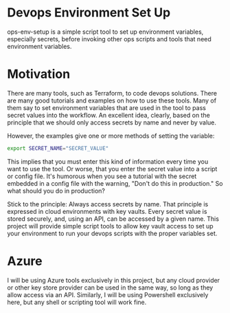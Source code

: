 # Devops Environment Set Up

ops-env-setup is a simple script tool to set up environment variables, especially secrets, before invoking other ops scripts and tools
that need environment variables.

# Motivation

There are many tools, such as Terraform, to code devops solutions. There are many good tutorials and examples on how to use these
tools. Many of them say to set environment variables that are used in the tool to pass secret values into the workflow. An excellent
idea, clearly, based on the principle that we should only access secrets by name and never by value.

However, the examples give one or more methods of setting the variable:

``` bash
export SECRET_NAME="SECRET_VALUE"
```

This implies that you must enter this kind of information every time you want to use the tool. Or worse, that you enter 
the secret value into a script or config file. It's humorous when you see a tutorial with the secret embedded in a config
file with the warning, "Don't do this in production." So what should you do in production?

Stick to the principle: Always access secrets by name.  That principle is expressed in cloud environments with key vaults.
Every secret value is stored securely, and, using an API, can be accessed by a given name. This project will provide simple script
tools to allow key vault access to set up your environment to run your devops scripts with the proper variables set.

# Azure

I will be using Azure tools exclusively in this project, but any cloud provider or other key store provider can be used in the 
same way, so long as they allow access via an API. Similarly, I will be using Powershell exclusively here, but any shell or scripting 
tool will work fine.

